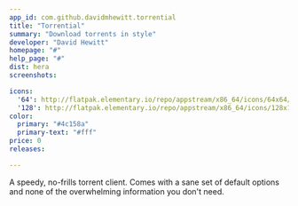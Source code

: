 ```yaml
---
app_id: com.github.davidmhewitt.torrential
title: "Torrential"
summary: "Download torrents in style"
developer: "David Hewitt"
homepage: "#"
help_page: "#"
dist: hera
screenshots:

icons:
  '64': http://flatpak.elementary.io/repo/appstream/x86_64/icons/64x64/com.github.davidmhewitt.torrential.png
  '128': http://flatpak.elementary.io/repo/appstream/x86_64/icons/128x128/com.github.davidmhewitt.torrential.png
color:
  primary: "#4c158a"
  primary-text: "#fff"
price: 0
releases:

---
```


A speedy, no-frills torrent client. Comes with a sane set of default options and none of the overwhelming information you don't need.